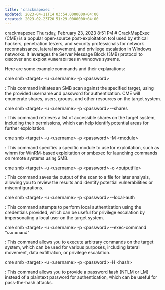 ```yaml
---
title: 'crackmapexec '
updated: 2023-04-11T14:03:54.0000000+04:00
created: 2023-02-23T20:51:29.0000000+04:00
---
```


crackmapexec
Thursday, February 23, 2023
8:51 PM
\#
CrackMapExec (CME) is a popular open-source post-exploitation tool used by ethical hackers, penetration testers, and security professionals for network reconnaissance, lateral movement, and privilege escalation in Windows networks. It leverages the Server Message Block (SMB) protocol to discover and exploit vulnerabilities in Windows systems.

Here are some example commands and their explanations:

cme smb \<target\> -u \<username\> -p \<password\>

: This command initiates an SMB scan against the specified target, using the provided username and password for authentication. CME will enumerate shares, users, groups, and other resources on the target system.

cme smb \<target\> -u \<username\> -p \<password\> --shares

: This command retrieves a list of accessible shares on the target system, including their permissions, which can help identify potential areas for further exploitation.

cme smb \<target\> -u \<username\> -p \<password\> -M \<module\>

: This command specifies a specific module to use for exploitation, such as winrm for WinRM-based exploitation or smbexec for launching commands on remote systems using SMB.

cme smb \<target\> -u \<username\> -p \<password\> -o \<outputfile\>

: This command saves the output of the scan to a file for later analysis, allowing you to review the results and identify potential vulnerabilities or misconfigurations.

cme smb \<target\> -u \<username\> -p \<password\> --local-auth

: This command attempts to perform local authentication using the credentials provided, which can be useful for privilege escalation by impersonating a local user on the target system.

cme smb \<target\> -u \<username\> -p \<password\> --exec-command "command"

: This command allows you to execute arbitrary commands on the target system, which can be used for various purposes, including lateral movement, data exfiltration, or privilege escalation.

cme smb \<target\> -u \<username\> -p \<password\> -H \<hash\>

: This command allows you to provide a password hash (NTLM or LM) instead of a plaintext password for authentication, which can be useful for pass-the-hash attacks.

